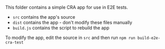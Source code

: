 This folder contains a simple CRA app for use in E2E tests.
* `src` contains the app's source
* `dist` contains the app - don't modify these files manually
* `build.js` contains the script to rebuild the app

To modify the app, edit the source in `src` and then run `npm run build-e2e-cra-test`
